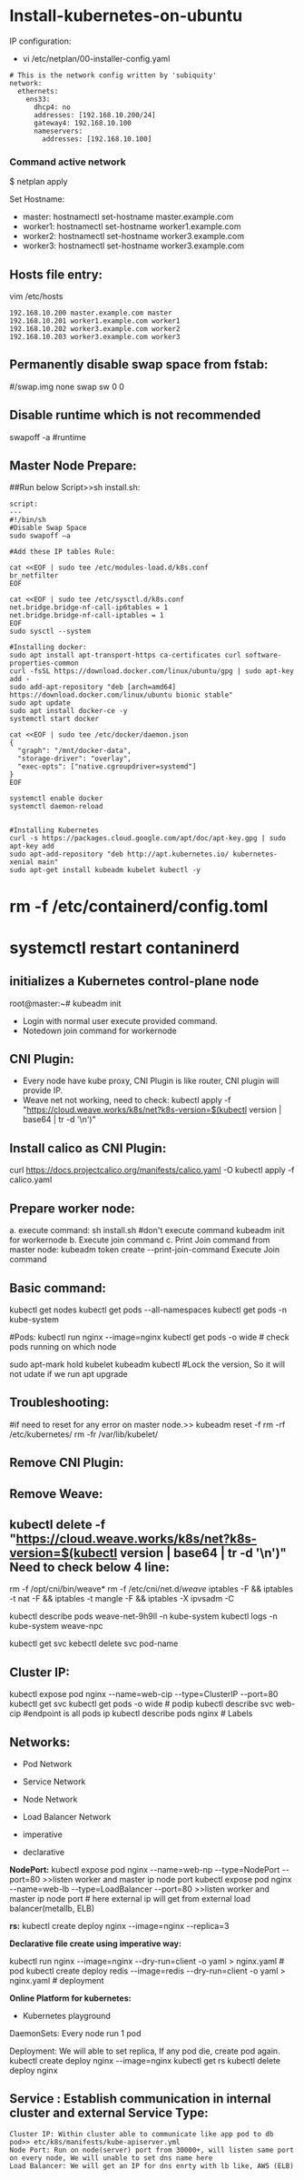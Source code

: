 # Install-kubernetes-on-ubuntu

IP configuration: 
- vi /etc/netplan/00-installer-config.yaml 
```
# This is the network config written by 'subiquity'
network:
  ethernets:
    ens33:
      dhcp4: no
      addresses: [192.168.10.200/24]
      gateway4: 192.168.10.100
      nameservers:
        addresses: [192.168.10.100]
```
### Command active network
$ netplan apply

Set Hostname:
- master: hostnamectl set-hostname master.example.com
- worker1: hostnamectl set-hostname worker1.example.com
- worker2: hostnamectl set-hostname worker3.example.com
- worker3: hostnamectl set-hostname worker3.example.com

Hosts file entry:
-------------------
vim /etc/hosts
```
192.168.10.200 master.example.com master
192.168.10.201 worker1.example.com worker1
192.168.10.202 worker3.example.com worker2
192.168.10.203 worker3.example.com worker3
```
Permanently disable swap space from fstab:
------------
#/swap.img      none    swap    sw      0       0

Disable runtime which is not recommended
-----
swapoff -a #runtime 

Master Node Prepare:
----------------------
##Run below Script>>sh install.sh:
```
script:
---
#!/bin/sh
#Disable Swap Space
sudo swapoff –a

#Add these IP tables Rule:

cat <<EOF | sudo tee /etc/modules-load.d/k8s.conf
br_netfilter
EOF

cat <<EOF | sudo tee /etc/sysctl.d/k8s.conf
net.bridge.bridge-nf-call-ip6tables = 1
net.bridge.bridge-nf-call-iptables = 1
EOF
sudo sysctl --system

#Installing docker:
sudo apt install apt-transport-https ca-certificates curl software-properties-common
curl -fsSL https://download.docker.com/linux/ubuntu/gpg | sudo apt-key add -
sudo add-apt-repository "deb [arch=amd64] https://download.docker.com/linux/ubuntu bionic stable"
sudo apt update
sudo apt install docker-ce -y
systemctl start docker

cat <<EOF | sudo tee /etc/docker/daemon.json
{
  "graph": "/mnt/docker-data",
  "storage-driver": "overlay",
  "exec-opts": ["native.cgroupdriver=systemd"]
}
EOF

systemctl enable docker
systemctl daemon-reload


#Installing Kubernetes
curl -s https://packages.cloud.google.com/apt/doc/apt-key.gpg | sudo apt-key add
sudo apt-add-repository "deb http://apt.kubernetes.io/ kubernetes-xenial main"
sudo apt-get install kubeadm kubelet kubectl -y
```

# rm -f /etc/containerd/config.toml
# systemctl restart contaninerd
initializes a Kubernetes control-plane node
----
root@master:~# kubeadm init 

- Login with normal user execute provided command.
- Notedown join command for workernode

CNI Plugin:
---
- Every node have kube proxy, CNI Plugin is like router, CNI plugin will provide IP. 
- Weave net not working, need to check:
  kubectl apply -f "https://cloud.weave.works/k8s/net?k8s-version=$(kubectl version | base64 | tr -d '\n')"

Install calico as CNI Plugin:
----
curl https://docs.projectcalico.org/manifests/calico.yaml -O
kubectl apply -f calico.yaml

Prepare worker node:
---
  a. execute command: sh install.sh #don't execute command kubeadm init for workernode
  b. Execute join command
  c. Print Join command from master node:
       kubeadm token create  --print-join-command
       Execute Join command 
  
Basic command:
---
kubectl get nodes
kubectl get pods --all-namespaces
kubectl get pods -n kube-system

#Pods:
kubectl run nginx --image=nginx
kubectl get pods -o wide # check pods running on which node

sudo apt-mark hold kubelet kubeadm kubectl  #Lock the version, So it will not udate if we run apt upgrade

Troubleshooting:
---
#if need to reset for any error on master node.>>
kubeadm reset -f
rm -rf /etc/kubernetes/
rm -fr /var/lib/kubelet/

Remove CNI Plugin:
---
Remove Weave:
--------------
kubectl delete -f "https://cloud.weave.works/k8s/net?k8s-version=$(kubectl version | base64 | tr -d '\n')"
Need to check below 4 line:
---------------------------
rm -f /opt/cni/bin/weave*
rm -f /etc/cni/net.d/*weave*
iptables -F && iptables -t nat -F && iptables -t mangle -F && iptables -X
ipvsadm -C


kubectl describe pods weave-net-9h9ll -n kube-system
kubectl logs <weave-pod-name-as-above > -n kube-system weave-npc

kubectl get svc
kebectl delete svc pod-name

**Cluster IP:**
---------
kubectl expose pod nginx --name=web-cip --type=ClusterIP --port=80
kubectl get svc
kubectl get pods -o wide # podip
kubectl describe svc web-cip  #endpoint is all pods ip
kubectl describe pods nginx # Labels

**Networks:**
---
- Pod Network
- Service Network
- Node Network
- Load Balancer Network

- imperative 
- declarative

**NodePort:**
kubectl expose pod nginx --name=web-np --type=NodePort --port=80  >>listen worker and master ip node port 
kubectl expose pod nginx --name=web-lb --type=LoadBalancer --port=80  >>listen worker and master ip node port # here external ip will get from external load balancer(metallb, ELB)

**rs:**
kubectl create deploy nginx --image=nginx --replica=3

**Declarative file create using imperative way:**

kubectl run nginx --image=nginx --dry-run=client -o yaml > nginx.yaml  # pod
kubectl create deploy redis --image=redis --dry-run=client -o yaml > nginx.yaml  # deployment

**Online Platform for kubernetes:**
- Kubernetes playground

DaemonSets: Every node run 1 pod

Deployment: We will able to set replica, If any pod die, create pod again.
kubectl create deploy nginx --image=nginx
kubectl get rs
kubectl delete deploy nginx

Service : 
	Establish communication in internal cluster and external 
Service Type: 
---------------
	Cluster IP: Within cluster able to communicate like app pod to db pod>> etc/k8s/manifests/kube-apiserver.yml
	Node Port: Run on node(server) port from 30000+, will listen same port on every node, We will unable to set dns name here
	Load Balancer: We will get an IP for dns enrty with lb like, AWS (ELB)
